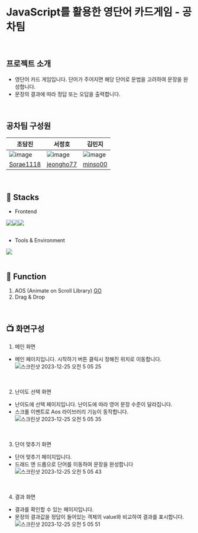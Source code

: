 # JavaScript를 활용한 영단어 카드게임 - 공차팀
<br>

## 프로젝트 소개
* 영단어 카드 게임입니다. 단어가 주어지면 해당 단어로 문법을 고려하여 문장을 완성합니다.
* 문장의 결과에 따라 정답 또는 오답을 출력합니다.
<br>

## 공차팀 구성원
|조담진|서정호|김민지|
|---|---|---|
|![image](https://github.com/Sorae1118/FinalPjt_JSP/assets/115053276/87d97c7c-2aa1-4ef8-bc00-833099c6bc3c)|![image](https://github.com/Sorae1118/FinalPjt_JSP/assets/115053276/e1b99fe3-6218-430f-8506-2492c779e362)|![image](https://github.com/Sorae1118/FinalPjt_JSP/assets/115053276/90bceb53-70e1-4b24-9149-9735d561c41f)|
|[Sorae1118](https://github.com/Sorae1118)|[jeongho77](https://github.com/jeongho77)|[minso00](https://github.com/minso00)|

<br>

## 🔨 Stacks
- Frontend
<div style="display:flex; flex-direction:row;">
    <img src="https://img.shields.io/badge/html5-E34F26?style=for-the-badge&logo=html5&logoColor=white">
    <img src="https://img.shields.io/badge/css-1572B6?style=for-the-badge&logo=css3&logoColor=white">
    <img src="https://img.shields.io/badge/javascript-F7DF1E?style=for-the-badge&logo=javascript&logoColor=black">
</div>
<br>

- Tools & Environment
<div style="display:flex; flex-direction:row;">
    <img src="https://img.shields.io/badge/visualstudiocode-007ACC?style=for-the-badge&logo=visualstudiocode&logoColor=white">
</div>
<br>

## 📀 Function
1. AOS (Animate on Scroll Library) [GO](https://michalsnik.github.io/aos/)
2. Drag & Drop
<br>

## 📺 화면구성

1. 메인 화면
* 메인 페이지입니다. 시작하기 버튼 클릭시 정해진 위치로 이동합니다. ![스크린샷 2023-12-25 오전 5 05 25](https://github.com/Sorae1118/JS-ZeroCar/assets/115053276/470430a8-ca89-4fb5-a5fb-0c50f1b1434f)
  <br><br><br>

2. 난이도 선택 화면
* 난이도에 선택 페이지입니다. 난이도에 따라 영어 문장 수준이 달라집니다.
* 스크롤 이벤트로 Aos 라이브러리 기능이 동작합니다. ![스크린샷 2023-12-25 오전 5 05 35](https://github.com/Sorae1118/JS-ZeroCar/assets/115053276/ef0f4446-bb00-4858-b39d-4f580fe02972)
<br><br><br>

3. 단어 맞추기 화면
* 단어 맞추기 페이지입니다.
* 드래드 앤 드롭으로 단어를 이동하여 문장을 완성합니다![스크린샷 2023-12-25 오전 5 05 43](https://github.com/Sorae1118/JS-ZeroCar/assets/115053276/f8de50cc-3da1-465a-aeb6-9d3099fc3e81)
<br><br><br>

4. 결과 화면
* 결과를 확인할 수 있는 페이지입니다.
* 문장의 결과값을 정답이 들어있는 객체의 value와 비교하여 결과를 표시합니다.![스크린샷 2023-12-25 오전 5 05 51](https://github.com/Sorae1118/JS-ZeroCar/assets/115053276/8c31b68a-2e22-4208-840b-6d81621c9599)
<br><br><br>







      



